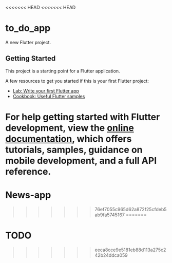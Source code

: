 <<<<<<< HEAD
<<<<<<< HEAD
# to_do_app

A new Flutter project.

## Getting Started

This project is a starting point for a Flutter application.

A few resources to get you started if this is your first Flutter project:

- [Lab: Write your first Flutter app](https://docs.flutter.dev/get-started/codelab)
- [Cookbook: Useful Flutter samples](https://docs.flutter.dev/cookbook)

For help getting started with Flutter development, view the
[online documentation](https://docs.flutter.dev/), which offers tutorials,
samples, guidance on mobile development, and a full API reference.
=======
# News-app
>>>>>>> 76ef7055c965d62a872f25cfdeb5ab9fa5745167
=======
# TODO
>>>>>>> eeca8cce9e5181eb88d113a275c242b24ddca059

